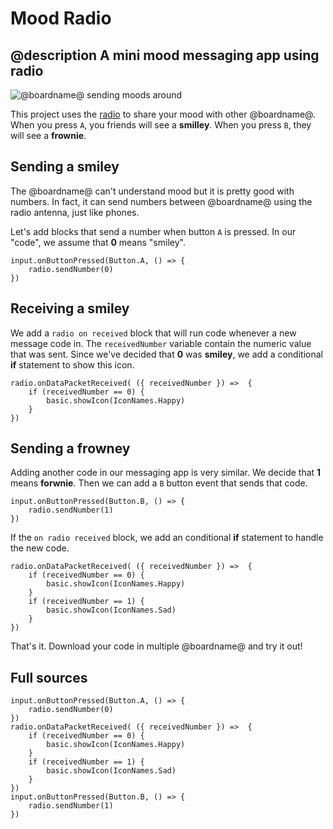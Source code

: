 # Mood Radio

## @description A mini mood messaging app using radio

![@boardname@ sending moods around](/static/mb/projects/mood-radio.png)

This project uses the [radio](/reference/radio) to share your mood with other @boardname@.
When you press ``A``, you friends will see a **smilley**. When you press ``B``, they will see a **frownie**.

## Sending a smiley

The @boardname@ can't understand mood but it is pretty good with numbers. In fact, it can send numbers
between @boardname@ using the radio antenna, just like phones.

Let's add blocks that send a number when button ``A`` is pressed. In our "code", 
we assume that **0** means "smiley".

```blocks
input.onButtonPressed(Button.A, () => {
    radio.sendNumber(0)
})
```

## Receiving a smiley

We add a ``radio on received`` block that will run code whenever a new message code in.
The ``receivedNumber`` variable contain the numeric value that was sent. Since we've decided that
**0** was **smiley**, we add a conditional **if** statement to show this icon.

```blocks
radio.onDataPacketReceived( ({ receivedNumber }) =>  {
    if (receivedNumber == 0) {
        basic.showIcon(IconNames.Happy)
    }
})
```

## Sending a frowney

Adding another code in our messaging app is very similar. We decide that **1** means **forwnie**.
Then we can add a ``B`` button event that sends that code.

```blocks
input.onButtonPressed(Button.B, () => {
    radio.sendNumber(1)
})
```

If the ``on radio received`` block, we add an conditional **if** statement to handle the new code.

```blocks
radio.onDataPacketReceived( ({ receivedNumber }) =>  {
    if (receivedNumber == 0) {
        basic.showIcon(IconNames.Happy)
    }
    if (receivedNumber == 1) {
        basic.showIcon(IconNames.Sad)
    }
})
```

That's it. Download your code in multiple @boardname@ and try it out!

## Full sources

```blocks
input.onButtonPressed(Button.A, () => {
    radio.sendNumber(0)
})
radio.onDataPacketReceived( ({ receivedNumber }) =>  {
    if (receivedNumber == 0) {
        basic.showIcon(IconNames.Happy)
    }
    if (receivedNumber == 1) {
        basic.showIcon(IconNames.Sad)
    }
})
input.onButtonPressed(Button.B, () => {
    radio.sendNumber(1)
})
```